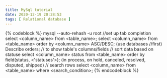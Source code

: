 ```yaml
---
title: MySql tutorial 
date: 2020-12-19 20:28:53
tags: [ Relational database ]
---
```


{% codeblock %}
mysql --auto-rehash -u root //set up tab completion
select <column_name> from <table_name>;
select <column_name> from <table_name> order by <column_name> ASC/DESC;
(use databases //first) Describe orders; // to show table's columns/fields
// sort data based on statuse
select <column_name> status from <table_name>
order by field(status, <'statuses'>); (in process, on hold, canceled, resolved, disputed, shipped)
// search rows
select <column_name> from <table_name> where <search_condition>;
{% endcodeblock %}
